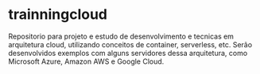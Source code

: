 # trainningcloud
Repositorio para projeto e estudo de desenvolvimento e tecnicas em arquitetura cloud, utilizando conceitos de container, serverless, etc. Serão desenvolvidos exemplos com alguns servidores dessa arquitetura, como Microsoft Azure, Amazon AWS e Google Cloud.
